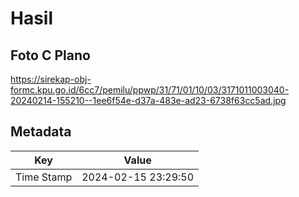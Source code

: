 # Hasil

## Foto C Plano

https://sirekap-obj-formc.kpu.go.id/6cc7/pemilu/ppwp/31/71/01/10/03/3171011003040-20240214-155210--1ee6f54e-d37a-483e-ad23-6738f63cc5ad.jpg


## Metadata

| Key        | Value               |
| ---------- | ------------------- |
| Time Stamp | 2024-02-15 23:29:50 |



